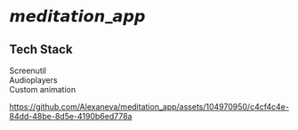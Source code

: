 # 𝙢𝙚𝙙𝙞𝙩𝙖𝙩𝙞𝙤𝙣_𝙖𝙥𝙥


## Tech Stack

Screenutil <br>
Audioplayers <br>
Custom animation <br>


https://github.com/Alexaneva/meditation_app/assets/104970950/c4cf4c4e-84dd-48be-8d5e-4190b6ed778a



